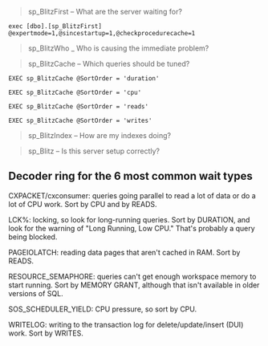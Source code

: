> sp_BlitzFirst – What are the server waiting for?
```
exec [dbo].[sp_BlitzFirst] @expertmode=1,@sincestartup=1,@checkprocedurecache=1
```

> sp_BlitzWho _ Who is causing the immediate problem?


> sp_BlitzCache – Which queries should be tuned?
```
EXEC sp_BlitzCache @SortOrder = 'duration'
```
```
EXEC sp_BlitzCache @SortOrder = 'cpu'
```
```
EXEC sp_BlitzCache @SortOrder = 'reads'
```
```
EXEC sp_BlitzCache @SortOrder = 'writes'
```


> sp_BlitzIndex – How are my indexes doing?

> sp_Blitz – Is this server setup correctly?




## Decoder ring for the 6 most common wait types

>
CXPACKET/cxconsumer: queries going parallel to read a lot of data or do a lot of CPU work.
Sort by CPU and by READS.

LCK%: locking, so look for long-running queries. Sort by DURATION, and look for
the warning of "Long Running, Low CPU." That's probably a query being blocked.

PAGEIOLATCH: reading data pages that aren't cached in RAM. Sort by READS.

RESOURCE_SEMAPHORE: queries can't get enough workspace memory to start running.
Sort by MEMORY GRANT, although that isn't available in older versions of SQL.

SOS_SCHEDULER_YIELD: CPU pressure, so sort by CPU.

WRITELOG: writing to the transaction log for delete/update/insert (DUI) work.
Sort by WRITES.
>